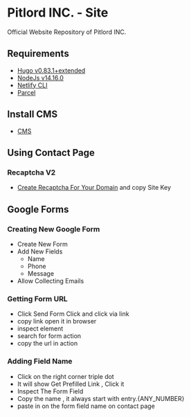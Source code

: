 # Pitlord INC. - Site

Official Website Repository of Pitlord INC.

## Requirements

-   [Hugo v0.83.1+extended](https://gohugo.io/getting-started/installing/)
-   [NodeJs v14.16.0](https://nodejs.org/en/download/)
-   [Netlify CLI](https://cli.netlify.com)
-   [Parcel](https://parceljs.org/getting_started.html)

## Install CMS

-   [CMS](https://github.com/goldcoders/hugofy)


## Using Contact Page
### Recaptcha V2
- [Create Recaptcha For Your Domain](https://www.google.com/recaptcha/admin/create) and copy Site Key

## Google Forms

### Creating New Google Form
- Create New Form
- Add New Fields
  - Name
  - Phone
  - Message
- Allow Collecting Emails

### Getting Form URL 
- Click Send Form Click and click via link
- copy link open it in browser
- inspect element
- search for form action
- copy the url in action 

### Adding Field Name 
- Click on the right corner triple dot
- It will show Get Prefilled Link , Click it
- Inspect The Form Field 
- Copy the name , it always start with entry.{ANY_NUMBER}
- paste in on the form field name on contact page
